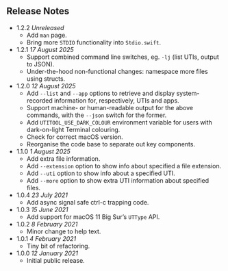 ## Release Notes ##

- 1.2.2 *Unreleased*
    - Add `man` page.
    - Bring more `STDIO` functionality into `Stdio.swift`.
- 1.2.1 *17 August 2025*
    - Support combined command line switches, eg. `-lj` (list UTIs, output to JSON).
    - Under-the-hood non-functional changes: namespace more files using structs.
- 1.2.0 *12 August 2025*
    - Add `--list` and `--app` options to retrieve and display system-recorded information for, respectively, UTIs and apps.
    - Support machine- or human-readable output for the above commands, with the `--json` switch for the former.
    - Add `UTITOOL_USE_DARK_COLOUR` environment variable for users with dark-on-light Terminal colouring.
    - Check for correct macOS version.
    - Reorganise the code base to separate out key components.
- 1.1.0 *1 August 2025*
    - Add extra file information.
    - Add `--extension` option to show info about specified a file extension.
    - Add `--uti` option to show info about a specified UTI.
    - Add `--more` option to show extra UTI information about specified files.
- 1.0.4 *23 July 2021*
    - Add async signal safe ctrl-c trapping code.
- 1.0.3 *15 June 2021*
    - Add support for macOS 11 Big Sur’s `UTType` API.
- 1.0.2 *8 February 2021*
    - Minor change to help text.
- 1.0.1 *4 February 2021*
    - Tiny bit of refactoring.
- 1.0.0 *12 January 2021*
    - Initial public release.
